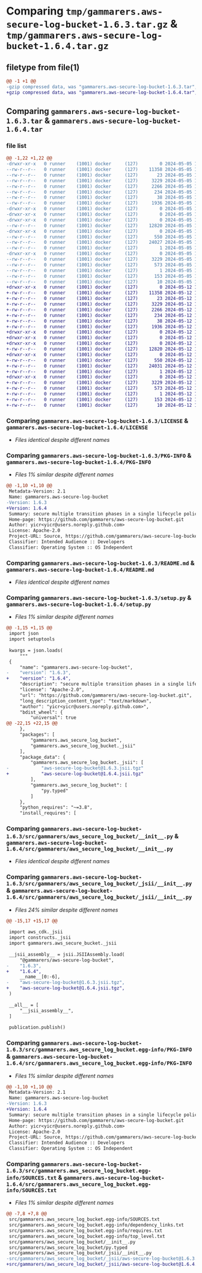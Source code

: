 # Comparing `tmp/gammarers.aws-secure-log-bucket-1.6.3.tar.gz` & `tmp/gammarers.aws-secure-log-bucket-1.6.4.tar.gz`

## filetype from file(1)

```diff
@@ -1 +1 @@
-gzip compressed data, was "gammarers.aws-secure-log-bucket-1.6.3.tar", last modified: Sun May  5 18:22:42 2024, max compression
+gzip compressed data, was "gammarers.aws-secure-log-bucket-1.6.4.tar", last modified: Sun May 12 18:25:10 2024, max compression
```

## Comparing `gammarers.aws-secure-log-bucket-1.6.3.tar` & `gammarers.aws-secure-log-bucket-1.6.4.tar`

### file list

```diff
@@ -1,22 +1,22 @@
-drwxr-xr-x   0 runner    (1001) docker     (127)        0 2024-05-05 18:22:42.235670 gammarers.aws-secure-log-bucket-1.6.3/
--rw-r--r--   0 runner    (1001) docker     (127)    11358 2024-05-05 18:22:32.000000 gammarers.aws-secure-log-bucket-1.6.3/LICENSE
--rw-r--r--   0 runner    (1001) docker     (127)       23 2024-05-05 18:22:32.000000 gammarers.aws-secure-log-bucket-1.6.3/MANIFEST.in
--rw-r--r--   0 runner    (1001) docker     (127)     3229 2024-05-05 18:22:42.235670 gammarers.aws-secure-log-bucket-1.6.3/PKG-INFO
--rw-r--r--   0 runner    (1001) docker     (127)     2266 2024-05-05 18:22:32.000000 gammarers.aws-secure-log-bucket-1.6.3/README.md
--rw-r--r--   0 runner    (1001) docker     (127)      234 2024-05-05 18:22:32.000000 gammarers.aws-secure-log-bucket-1.6.3/pyproject.toml
--rw-r--r--   0 runner    (1001) docker     (127)       38 2024-05-05 18:22:42.235670 gammarers.aws-secure-log-bucket-1.6.3/setup.cfg
--rw-r--r--   0 runner    (1001) docker     (127)     1936 2024-05-05 18:22:32.000000 gammarers.aws-secure-log-bucket-1.6.3/setup.py
-drwxr-xr-x   0 runner    (1001) docker     (127)        0 2024-05-05 18:22:42.231670 gammarers.aws-secure-log-bucket-1.6.3/src/
-drwxr-xr-x   0 runner    (1001) docker     (127)        0 2024-05-05 18:22:42.231670 gammarers.aws-secure-log-bucket-1.6.3/src/gammarers/
-drwxr-xr-x   0 runner    (1001) docker     (127)        0 2024-05-05 18:22:42.235670 gammarers.aws-secure-log-bucket-1.6.3/src/gammarers/aws_secure_log_bucket/
--rw-r--r--   0 runner    (1001) docker     (127)    12820 2024-05-05 18:22:32.000000 gammarers.aws-secure-log-bucket-1.6.3/src/gammarers/aws_secure_log_bucket/__init__.py
-drwxr-xr-x   0 runner    (1001) docker     (127)        0 2024-05-05 18:22:42.235670 gammarers.aws-secure-log-bucket-1.6.3/src/gammarers/aws_secure_log_bucket/_jsii/
--rw-r--r--   0 runner    (1001) docker     (127)      550 2024-05-05 18:22:32.000000 gammarers.aws-secure-log-bucket-1.6.3/src/gammarers/aws_secure_log_bucket/_jsii/__init__.py
--rw-r--r--   0 runner    (1001) docker     (127)    24027 2024-05-05 18:22:32.000000 gammarers.aws-secure-log-bucket-1.6.3/src/gammarers/aws_secure_log_bucket/_jsii/aws-secure-log-bucket@1.6.3.jsii.tgz
--rw-r--r--   0 runner    (1001) docker     (127)        1 2024-05-05 18:22:32.000000 gammarers.aws-secure-log-bucket-1.6.3/src/gammarers/aws_secure_log_bucket/py.typed
-drwxr-xr-x   0 runner    (1001) docker     (127)        0 2024-05-05 18:22:42.231670 gammarers.aws-secure-log-bucket-1.6.3/src/gammarers.aws_secure_log_bucket.egg-info/
--rw-r--r--   0 runner    (1001) docker     (127)     3229 2024-05-05 18:22:42.000000 gammarers.aws-secure-log-bucket-1.6.3/src/gammarers.aws_secure_log_bucket.egg-info/PKG-INFO
--rw-r--r--   0 runner    (1001) docker     (127)      573 2024-05-05 18:22:42.000000 gammarers.aws-secure-log-bucket-1.6.3/src/gammarers.aws_secure_log_bucket.egg-info/SOURCES.txt
--rw-r--r--   0 runner    (1001) docker     (127)        1 2024-05-05 18:22:42.000000 gammarers.aws-secure-log-bucket-1.6.3/src/gammarers.aws_secure_log_bucket.egg-info/dependency_links.txt
--rw-r--r--   0 runner    (1001) docker     (127)      153 2024-05-05 18:22:42.000000 gammarers.aws-secure-log-bucket-1.6.3/src/gammarers.aws_secure_log_bucket.egg-info/requires.txt
--rw-r--r--   0 runner    (1001) docker     (127)       10 2024-05-05 18:22:42.000000 gammarers.aws-secure-log-bucket-1.6.3/src/gammarers.aws_secure_log_bucket.egg-info/top_level.txt
+drwxr-xr-x   0 runner    (1001) docker     (127)        0 2024-05-12 18:25:10.058563 gammarers.aws-secure-log-bucket-1.6.4/
+-rw-r--r--   0 runner    (1001) docker     (127)    11358 2024-05-12 18:24:58.000000 gammarers.aws-secure-log-bucket-1.6.4/LICENSE
+-rw-r--r--   0 runner    (1001) docker     (127)       23 2024-05-12 18:24:58.000000 gammarers.aws-secure-log-bucket-1.6.4/MANIFEST.in
+-rw-r--r--   0 runner    (1001) docker     (127)     3229 2024-05-12 18:25:10.058563 gammarers.aws-secure-log-bucket-1.6.4/PKG-INFO
+-rw-r--r--   0 runner    (1001) docker     (127)     2266 2024-05-12 18:24:58.000000 gammarers.aws-secure-log-bucket-1.6.4/README.md
+-rw-r--r--   0 runner    (1001) docker     (127)      234 2024-05-12 18:24:58.000000 gammarers.aws-secure-log-bucket-1.6.4/pyproject.toml
+-rw-r--r--   0 runner    (1001) docker     (127)       38 2024-05-12 18:25:10.058563 gammarers.aws-secure-log-bucket-1.6.4/setup.cfg
+-rw-r--r--   0 runner    (1001) docker     (127)     1936 2024-05-12 18:24:58.000000 gammarers.aws-secure-log-bucket-1.6.4/setup.py
+drwxr-xr-x   0 runner    (1001) docker     (127)        0 2024-05-12 18:25:10.058563 gammarers.aws-secure-log-bucket-1.6.4/src/
+drwxr-xr-x   0 runner    (1001) docker     (127)        0 2024-05-12 18:25:10.058563 gammarers.aws-secure-log-bucket-1.6.4/src/gammarers/
+drwxr-xr-x   0 runner    (1001) docker     (127)        0 2024-05-12 18:25:10.058563 gammarers.aws-secure-log-bucket-1.6.4/src/gammarers/aws_secure_log_bucket/
+-rw-r--r--   0 runner    (1001) docker     (127)    12820 2024-05-12 18:24:58.000000 gammarers.aws-secure-log-bucket-1.6.4/src/gammarers/aws_secure_log_bucket/__init__.py
+drwxr-xr-x   0 runner    (1001) docker     (127)        0 2024-05-12 18:25:10.058563 gammarers.aws-secure-log-bucket-1.6.4/src/gammarers/aws_secure_log_bucket/_jsii/
+-rw-r--r--   0 runner    (1001) docker     (127)      550 2024-05-12 18:24:58.000000 gammarers.aws-secure-log-bucket-1.6.4/src/gammarers/aws_secure_log_bucket/_jsii/__init__.py
+-rw-r--r--   0 runner    (1001) docker     (127)    24031 2024-05-12 18:24:58.000000 gammarers.aws-secure-log-bucket-1.6.4/src/gammarers/aws_secure_log_bucket/_jsii/aws-secure-log-bucket@1.6.4.jsii.tgz
+-rw-r--r--   0 runner    (1001) docker     (127)        1 2024-05-12 18:24:58.000000 gammarers.aws-secure-log-bucket-1.6.4/src/gammarers/aws_secure_log_bucket/py.typed
+drwxr-xr-x   0 runner    (1001) docker     (127)        0 2024-05-12 18:25:10.058563 gammarers.aws-secure-log-bucket-1.6.4/src/gammarers.aws_secure_log_bucket.egg-info/
+-rw-r--r--   0 runner    (1001) docker     (127)     3229 2024-05-12 18:25:10.000000 gammarers.aws-secure-log-bucket-1.6.4/src/gammarers.aws_secure_log_bucket.egg-info/PKG-INFO
+-rw-r--r--   0 runner    (1001) docker     (127)      573 2024-05-12 18:25:10.000000 gammarers.aws-secure-log-bucket-1.6.4/src/gammarers.aws_secure_log_bucket.egg-info/SOURCES.txt
+-rw-r--r--   0 runner    (1001) docker     (127)        1 2024-05-12 18:25:10.000000 gammarers.aws-secure-log-bucket-1.6.4/src/gammarers.aws_secure_log_bucket.egg-info/dependency_links.txt
+-rw-r--r--   0 runner    (1001) docker     (127)      153 2024-05-12 18:25:10.000000 gammarers.aws-secure-log-bucket-1.6.4/src/gammarers.aws_secure_log_bucket.egg-info/requires.txt
+-rw-r--r--   0 runner    (1001) docker     (127)       10 2024-05-12 18:25:10.000000 gammarers.aws-secure-log-bucket-1.6.4/src/gammarers.aws_secure_log_bucket.egg-info/top_level.txt
```

### Comparing `gammarers.aws-secure-log-bucket-1.6.3/LICENSE` & `gammarers.aws-secure-log-bucket-1.6.4/LICENSE`

 * *Files identical despite different names*

### Comparing `gammarers.aws-secure-log-bucket-1.6.3/PKG-INFO` & `gammarers.aws-secure-log-bucket-1.6.4/PKG-INFO`

 * *Files 1% similar despite different names*

```diff
@@ -1,10 +1,10 @@
 Metadata-Version: 2.1
 Name: gammarers.aws-secure-log-bucket
-Version: 1.6.3
+Version: 1.6.4
 Summary: secure multiple transition phases in a single lifecycle policy bucket.
 Home-page: https://github.com/gammarers/aws-secure-log-bucket.git
 Author: yicr<yicr@users.noreply.github.com>
 License: Apache-2.0
 Project-URL: Source, https://github.com/gammarers/aws-secure-log-bucket.git
 Classifier: Intended Audience :: Developers
 Classifier: Operating System :: OS Independent
```

### Comparing `gammarers.aws-secure-log-bucket-1.6.3/README.md` & `gammarers.aws-secure-log-bucket-1.6.4/README.md`

 * *Files identical despite different names*

### Comparing `gammarers.aws-secure-log-bucket-1.6.3/setup.py` & `gammarers.aws-secure-log-bucket-1.6.4/setup.py`

 * *Files 1% similar despite different names*

```diff
@@ -1,15 +1,15 @@
 import json
 import setuptools
 
 kwargs = json.loads(
     """
 {
     "name": "gammarers.aws-secure-log-bucket",
-    "version": "1.6.3",
+    "version": "1.6.4",
     "description": "secure multiple transition phases in a single lifecycle policy bucket.",
     "license": "Apache-2.0",
     "url": "https://github.com/gammarers/aws-secure-log-bucket.git",
     "long_description_content_type": "text/markdown",
     "author": "yicr<yicr@users.noreply.github.com>",
     "bdist_wheel": {
         "universal": true
@@ -22,15 +22,15 @@
     },
     "packages": [
         "gammarers.aws_secure_log_bucket",
         "gammarers.aws_secure_log_bucket._jsii"
     ],
     "package_data": {
         "gammarers.aws_secure_log_bucket._jsii": [
-            "aws-secure-log-bucket@1.6.3.jsii.tgz"
+            "aws-secure-log-bucket@1.6.4.jsii.tgz"
         ],
         "gammarers.aws_secure_log_bucket": [
             "py.typed"
         ]
     },
     "python_requires": "~=3.8",
     "install_requires": [
```

### Comparing `gammarers.aws-secure-log-bucket-1.6.3/src/gammarers/aws_secure_log_bucket/__init__.py` & `gammarers.aws-secure-log-bucket-1.6.4/src/gammarers/aws_secure_log_bucket/__init__.py`

 * *Files identical despite different names*

### Comparing `gammarers.aws-secure-log-bucket-1.6.3/src/gammarers/aws_secure_log_bucket/_jsii/__init__.py` & `gammarers.aws-secure-log-bucket-1.6.4/src/gammarers/aws_secure_log_bucket/_jsii/__init__.py`

 * *Files 24% similar despite different names*

```diff
@@ -15,17 +15,17 @@
 
 import aws_cdk._jsii
 import constructs._jsii
 import gammarers.aws_secure_bucket._jsii
 
 __jsii_assembly__ = jsii.JSIIAssembly.load(
     "@gammarers/aws-secure-log-bucket",
-    "1.6.3",
+    "1.6.4",
     __name__[0:-6],
-    "aws-secure-log-bucket@1.6.3.jsii.tgz",
+    "aws-secure-log-bucket@1.6.4.jsii.tgz",
 )
 
 __all__ = [
     "__jsii_assembly__",
 ]
 
 publication.publish()
```

### Comparing `gammarers.aws-secure-log-bucket-1.6.3/src/gammarers.aws_secure_log_bucket.egg-info/PKG-INFO` & `gammarers.aws-secure-log-bucket-1.6.4/src/gammarers.aws_secure_log_bucket.egg-info/PKG-INFO`

 * *Files 1% similar despite different names*

```diff
@@ -1,10 +1,10 @@
 Metadata-Version: 2.1
 Name: gammarers.aws-secure-log-bucket
-Version: 1.6.3
+Version: 1.6.4
 Summary: secure multiple transition phases in a single lifecycle policy bucket.
 Home-page: https://github.com/gammarers/aws-secure-log-bucket.git
 Author: yicr<yicr@users.noreply.github.com>
 License: Apache-2.0
 Project-URL: Source, https://github.com/gammarers/aws-secure-log-bucket.git
 Classifier: Intended Audience :: Developers
 Classifier: Operating System :: OS Independent
```

### Comparing `gammarers.aws-secure-log-bucket-1.6.3/src/gammarers.aws_secure_log_bucket.egg-info/SOURCES.txt` & `gammarers.aws-secure-log-bucket-1.6.4/src/gammarers.aws_secure_log_bucket.egg-info/SOURCES.txt`

 * *Files 1% similar despite different names*

```diff
@@ -7,8 +7,8 @@
 src/gammarers.aws_secure_log_bucket.egg-info/SOURCES.txt
 src/gammarers.aws_secure_log_bucket.egg-info/dependency_links.txt
 src/gammarers.aws_secure_log_bucket.egg-info/requires.txt
 src/gammarers.aws_secure_log_bucket.egg-info/top_level.txt
 src/gammarers/aws_secure_log_bucket/__init__.py
 src/gammarers/aws_secure_log_bucket/py.typed
 src/gammarers/aws_secure_log_bucket/_jsii/__init__.py
-src/gammarers/aws_secure_log_bucket/_jsii/aws-secure-log-bucket@1.6.3.jsii.tgz
+src/gammarers/aws_secure_log_bucket/_jsii/aws-secure-log-bucket@1.6.4.jsii.tgz
```

